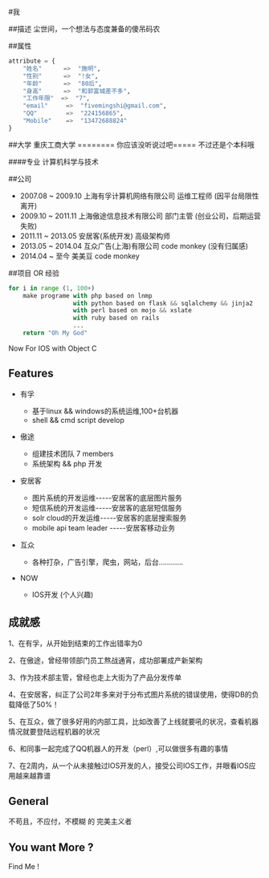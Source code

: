 #我

##描述
尘世间，一个想法与态度兼备的傻吊码农

##属性

``` python
attribute = {
    "姓名"      =>  "施明",
    "性别"      =>  "!女",
    "年龄"      =>  "80后",
    "身高"      =>  "和郭富城差不多",
    "工作年限"  =>  "7",
    "email"     =>  "fivemingshi@gmail.com",
    "QQ"        =>  "224156865",
    "Mobile"    =>  "13472688824"
}
```

##大学
重庆工商大学 ======== 你应该没听说过吧===== 不过还是个本科哦

####专业
计算机科学与技术

##公司
* 2007.08 ~ 2009.10 上海有孚计算机网络有限公司  运维工程师  (因平台局限性离开)
* 2009.10 ~ 2011.11 上海傲途信息技术有限公司    部门主管    (创业公司，后期运营失败)
* 2011.11 ~ 2013.05 安居客(系统开发)            高级架构师
* 2013.05 ~ 2014.04 互众广告(上海)有限公司      code monkey (没有归属感)
* 2014.04 ~ 至今    美美豆                      code monkey

##项目 OR 经验
```python
for i in range (1, 100+)
    make programe with php based on lnmp
                  with python based on flask && sqlalchemy && jinja2
                  with perl based on mojo && xslate
                  with ruby based on rails
                  ...
    return "Oh My God"
```

Now For IOS with Object C

## Features
* 有孚
    * 基于linux && windows的系统运维,100+台机器
    * shell && cmd script develop

* 傲途
    * 组建技术团队 7 members
    * 系统架构 && php 开发

* 安居客
    * 图片系统的开发运维-----安居客的底层图片服务
    * 短信系统的开发运维-----安居客的底层短信服务
    * solr cloud的开发运维-----安居客的底层搜索服务
    * mobile api team leader -----安居客移动业务

* 互众
    * 各种打杂，广告引擎，爬虫，网站，后台............

* NOW
    * IOS开发 (个人兴趣)

## 成就感

1、在有孚，从开始到结束的工作出错率为0

2、在傲途，曾经带领部门员工熬战通宵，成功部署成产新架构

3、作为技术部主管，曾经也走上大街为了产品分发传单

4、在安居客，纠正了公司2年多来对于分布式图片系统的错误使用，使得DB的负载降低了50%！

5、在互众，做了很多好用的内部工具，比如改善了上线就要吼的状况，查看机器情况就要登陆远程机器的状况

6、和同事一起完成了QQ机器人的开发（perl）,可以做很多有趣的事情

7、在2周内，从一个从未接触过IOS开发的人，接受公司IOS工作，并眼看IOS应用越来越靠谱

## General
不苟且，不应付，不模糊 的 完美主义者

## You want More ?

Find Me !
